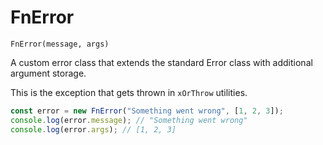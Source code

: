 # FnError

`FnError(message, args)`

A custom error class that extends the standard Error class with additional argument storage.

This is the exception that gets thrown in `xOrThrow` utilities.

```ts
const error = new FnError("Something went wrong", [1, 2, 3]);
console.log(error.message); // "Something went wrong"
console.log(error.args); // [1, 2, 3]
```

